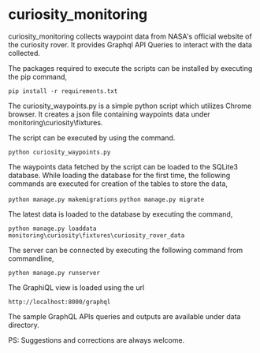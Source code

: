# curiosity_monitoring

curiosity_monitoring collects waypoint data from NASA's official website of the curiosity rover.
It provides Graphql API Queries to interact with the data collected.

The packages required to execute the scripts can be installed  by executing the pip command,

`pip install -r requirements.txt`

The curiosity_waypoints.py is a simple python script which utilizes Chrome browser.
It creates a json file containing waypoints data under monitoring\curiosity\fixtures.

The script can be executed by using the command.

`python curiosity_waypoints.py`

The waypoints data fetched by the script can be loaded to the SQLite3 database.
While loading the database for the first time, the following commands are executed for creation of the tables to store the data,

`python manage.py makemigrations`
`python manage.py migrate`

The latest data is loaded to the database by executing the command,

`python manage.py loaddata monitoring\curiosity\fixtures\curiosity_rover_data`

The server can be connected by executing the following command from commandline,

`python manage.py runserver`

The GraphiQL view is loaded using the url

`http://localhost:8000/graphql`

The sample GraphQL APIs queries and outputs are available under data directory.

PS: Suggestions and corrections are always welcome.

